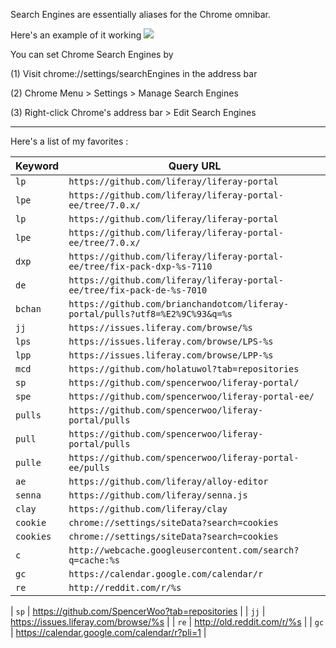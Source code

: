 Search Engines are essentially aliases for the Chrome omnibar.

Here's an example of it working
![](https://github.com/SpencerWoo/liferay-dev-projects/blob/master/configs/search_engines/search_engine.gif)

You can set Chrome Search Engines by

(1) Visit chrome://settings/searchEngines in the address bar

(2) Chrome Menu > Settings > Manage Search Engines

(3) Right-click Chrome's address bar > Edit Search Engines

----

Here's a list of my favorites :


| Keyword | Query URL |
| --- | --- |
| `lp` | `https://github.com/liferay/liferay-portal` |
| `lpe` | `https://github.com/liferay/liferay-portal-ee/tree/7.0.x/` |
| `lp` | `https://github.com/liferay/liferay-portal` |
| `lpe` | `https://github.com/liferay/liferay-portal-ee/tree/7.0.x/` |
| `dxp` | `https://github.com/liferay/liferay-portal-ee/tree/fix-pack-dxp-%s-7110` |
| `de` | `https://github.com/liferay/liferay-portal-ee/tree/fix-pack-de-%s-7010` |
| `bchan` | `https://github.com/brianchandotcom/liferay-portal/pulls?utf8=%E2%9C%93&q=%s` |
| `jj` | `https://issues.liferay.com/browse/%s` |
| `lps` | `https://issues.liferay.com/browse/LPS-%s` |
| `lpp` | `https://issues.liferay.com/browse/LPP-%s` |
| `mcd` | `https://github.com/holatuwol?tab=repositories` |
| `sp` | `https://github.com/spencerwoo/liferay-portal/` |
| `spe` | `https://github.com/spencerwoo/liferay-portal-ee/` |
| `pulls` | `https://github.com/spencerwoo/liferay-portal/pulls` |
| `pull` | `https://github.com/spencerwoo/liferay-portal/pulls` |
| `pulle` | `https://github.com/spencerwoo/liferay-portal-ee/pulls` |
| `ae` | `https://github.com/liferay/alloy-editor` |
| `senna` | `https://github.com/liferay/senna.js` |
| `clay` | `https://github.com/liferay/clay` |
| `cookie` | `chrome://settings/siteData?search=cookies` |
| `cookies` | `chrome://settings/siteData?search=cookies` |
| `c` | `http://webcache.googleusercontent.com/search?q=cache:%s` |
| `gc` | `https://calendar.google.com/calendar/r` |
| `re` | `http://reddit.com/r/%s` |


| `sp` | https://github.com/SpencerWoo?tab=repositories |
| `jj` | https://issues.liferay.com/browse/%s |
| `re` | http://old.reddit.com/r/%s | 
| `gc` | https://calendar.google.com/calendar/r?pli=1 | 